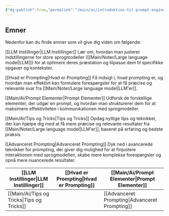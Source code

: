 ```yaml
---
{"dg-publish":true,"permalink":"/main/ai/introduktion-til-prompt-engineering/","dgHomeLink":"false","dgShowBacklinks":"false","dgShowFileTree":"false","dgEnableSearch":"false","created":"2024-12-02T09:20:43.507+01:00"}
---
```


## Emner
Nedenfor kan du finde emner som vil give dig viden om følgende:

[[LLM Instillinger\|LLM Instillinger]]
Lær om, hvordan man justerer indstillingerne for store sprogmodeller ([[Main/Noter/Large language model\|LLM]]) for at optimere deres præstation og tilpasse dem til specifikke opgaver og kontekster.

[[Hvad er Prompting\|Hvad er Prompting]]
Få indsigt i, hvad prompting er, og hvordan man effektivt kan formulere forespørgsler for at få præcise og relevante svar fra [[Main/Noter/Large language model\|LLM'er]].

[[Main/Ai/Prompt Elementer\|Prompt Elementer]]
Udforsk de forskellige elementer, der udgør en prompt, og hvordan man strukturerer dem for at maksimere effektiviteten i kommunikationen med sprogmodeller.

[[Main/Ai/Tips og Tricks\|Tips og Tricks]]
Opdag nyttige tips og teknikker, der kan hjælpe dig med at få mere præcise og relevante resultater fra [[Main/Noter/Large language model\|LLM'er]], baseret på erfaring og bedste praksis.

[[Advanceret Prompting\|Advanceret Prompting]]
Dyk ned i avancerede teknikker for prompting, der giver dig mulighed for at finjustere interaktionen med sprogmodellen, skabe mere komplekse forespørgsler og opnå mere nuancerede resultater.

| [[LLM Instillinger\|LLM Instillinger]] | [[Hvad er Prompting\|Hvad er Prompting]] | [[Main/Ai/Prompt Elementer\|Prompt Elementer]]     |
| -------------------- | --------------------- | ------------------------ |
| [[Main/Ai/Tips og Tricks\|Tips og Tricks]]   |                       | [[Advanceret Prompting\|Advanceret Prompting]] |

